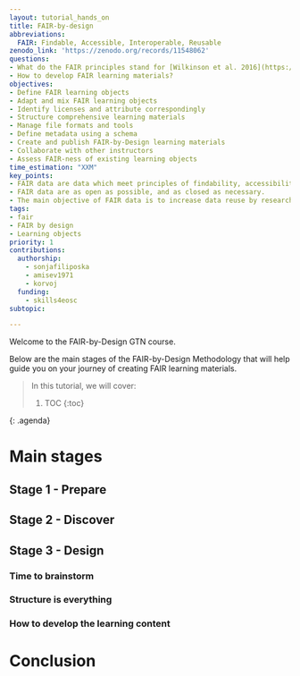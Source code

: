 ```yaml
---
layout: tutorial_hands_on
title: FAIR-by-design
abbreviations:
  FAIR: Findable, Accessible, Interoperable, Reusable
zenodo_link: 'https://zenodo.org/records/11548062'
questions:
- What do the FAIR principles stand for [Wilkinson et al. 2016](https://www.nature.com/articles/sdata201618)?
- How to develop FAIR learning materials? 
objectives:
- Define FAIR learning objects
- Adapt and mix FAIR learning objects
- Identify licenses and attribute correspondingly
- Structure comprehensive learning materials
- Manage file formats and tools
- Define metadata using a schema
- Create and publish FAIR-by-Design learning materials
- Collaborate with other instructors
- Assess FAIR-ness of existing learning objects
time_estimation: "XXM"
key_points:
- FAIR data are data which meet principles of findability, accessibility, interoperability, and reusability (FAIR).
- FAIR data are as open as possible, and as closed as necessary.
- The main objective of FAIR data is to increase data reuse by researchers. 
tags:
- fair
- FAIR by design
- Learning objects
priority: 1
contributions:
  authorship:
    - sonjafiliposka
    - amisev1971
    - korvoj
  funding:
    - skills4eosc
subtopic: 

---
```



Welcome to the FAIR-by-Design GTN course.

Below are the main stages of the FAIR-by-Design Methodology that will help guide you on your journey of creating FAIR learning materials.


> <agenda-title></agenda-title>
>
> In this tutorial, we will cover:
>
> 1. TOC
> {:toc}
>
{: .agenda}

# Main stages

## Stage 1 - Prepare

## Stage 2 - Discover

## Stage 3 - Design

### Time to brainstorm

### Structure is everything

### How to develop the learning content


# Conclusion

